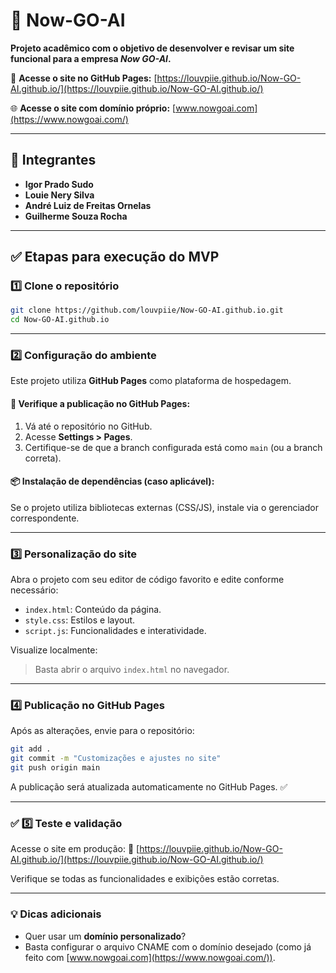 # 🚀 Now-GO-AI

**Projeto acadêmico com o objetivo de desenvolver e revisar um site funcional para a empresa *Now GO-AI*.**

🔗 **Acesse o site no GitHub Pages:**
[https://louvpiie.github.io/Now-GO-AI.github.io/](https://louvpiie.github.io/Now-GO-AI.github.io/)

🌐 **Acesse o site com domínio próprio:**
[www.nowgoai.com](https://www.nowgoai.com/)

---

## 👥 Integrantes

* **Igor Prado Sudo**
* **Louie Nery Silva**
* **André Luiz de Freitas Ornelas**
* **Guilherme Souza Rocha**

---

## ✅ Etapas para execução do MVP

### 1️⃣ Clone o repositório

```bash
git clone https://github.com/louvpiie/Now-GO-AI.github.io.git
cd Now-GO-AI.github.io
```

---

### 2️⃣ Configuração do ambiente

Este projeto utiliza **GitHub Pages** como plataforma de hospedagem.

#### 🔧 Verifique a publicação no GitHub Pages:

1. Vá até o repositório no GitHub.
2. Acesse **Settings > Pages**.
3. Certifique-se de que a branch configurada está como `main` (ou a branch correta).

#### 📦 Instalação de dependências (caso aplicável):

Se o projeto utiliza bibliotecas externas (CSS/JS), instale via o gerenciador correspondente.

---

### 3️⃣ Personalização do site

Abra o projeto com seu editor de código favorito e edite conforme necessário:

* `index.html`: Conteúdo da página.
* `style.css`: Estilos e layout.
* `script.js`: Funcionalidades e interatividade.

Visualize localmente:

> Basta abrir o arquivo `index.html` no navegador.

---

### 4️⃣ Publicação no GitHub Pages

Após as alterações, envie para o repositório:

```bash
git add .
git commit -m "Customizações e ajustes no site"
git push origin main
```

A publicação será atualizada automaticamente no GitHub Pages. ✅

---

### ✅ 5️⃣ Teste e validação

Acesse o site em produção:
🔗 [https://louvpiie.github.io/Now-GO-AI.github.io/](https://louvpiie.github.io/Now-GO-AI.github.io/)

Verifique se todas as funcionalidades e exibições estão corretas.

---

### 💡 Dicas adicionais

* Quer usar um **domínio personalizado**?
* Basta configurar o arquivo CNAME com o domínio desejado (como já feito com [www.nowgoai.com](https://www.nowgoai.com/)).
